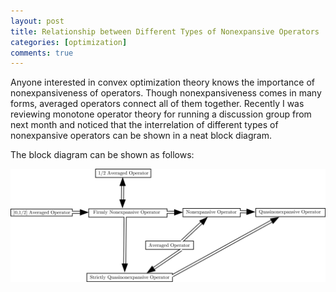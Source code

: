 ```yaml
---
layout: post
title: Relationship between Different Types of Nonexpansive Operators
categories: [optimization]
comments: true 
---
```


Anyone interested in convex optimization theory knows the importance of nonexpansiveness of operators. Though nonexpansiveness comes in many forms, averaged operators connect all of them together. <!-- more -->Recently I was reviewing monotone operator theory for running a discussion group from next month and noticed that the interrelation of different types of nonexpansive operators can be shown in a neat block diagram.

The block diagram can be shown as follows:


![useful_image](https://raw.githubusercontent.com/Shuvomoy/blog/gh-pages/assets/image1.png)









